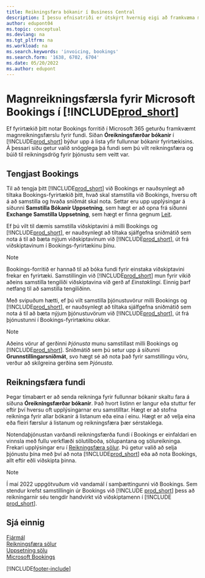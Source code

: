 ```yaml
---
title: Reikningsfæra bókanir í Business Central
description: Í þessu efnisatriði er útskýrt hvernig eigi að framkvæma magnreikningsfærslu úr Microsoft Bookings í Business Central.
author: edupont04
ms.topic: conceptual
ms.devlang: na
ms.tgt_pltfrm: na
ms.workload: na
ms.search.keywords: 'invoicing, bookings'
ms.search.form: '1638, 6702, 6704'
ms.date: 05/20/2022
ms.author: edupont
---
```

# <a name="bulk-invoicing-for-microsoft-bookings-in-includeprodshortincludesprodshortmd" />Magnreikningsfærsla fyrir Microsoft Bookings í [!INCLUDE[prod_short](includes/prod_short.md)]

Ef fyrirtækið þitt notar Bookings forritið í Microsoft 365 geturðu framkvæmt magnreikningsfærslu fyrir fundi. Síðan **Óreikningsfærðar bókanir** í [!INCLUDE[prod_short](includes/prod_short.md)] býður upp á lista yfir fullunnar bókanir fyrirtækisins. Á þessari síðu getur valið snögglega þá fundi sem þú vilt reikningsfæra og búið til reikningsdrög fyrir þjónustu sem veitt var.  

## <a name="connect-to-bookings" />Tengjast Bookings

Til að tengja þitt [!INCLUDE[prod_short](includes/prod_short.md)] við Bookings er nauðsynlegt að tiltaka Bookings-fyrirtækið þitt, hvað skal stamstilla við Bookings, hversu oft á að samstilla og hvaða sniðmát skal nota. Settar eru upp upplýsingar á síðunni **Samstilla Bókanir Uppsetning**, sem hægt er að opna frá síðunni **Exchange Samstilla Uppsetning**, sem hægt er finna gegnum [Leit](ui-search.md).  

Ef þú vilt til dæmis samstilla viðskiptavini á milli Bookings og [!INCLUDE[prod_short](includes/prod_short.md)], er nauðsynlegt að tiltaka sjálfgefna sniðmátið sem nota á til að bæta nýjum viðskiptavinum við [!INCLUDE[prod_short](includes/prod_short.md)], út frá viðskiptavinum í Bookings-fyrirtækinu þínu.  

> [!NOTE]
> Bookings-forritið er hannað til að bóka fundi fyrir einstaka viðskiptavini frekar en fyrirtæki. Samstillingin við [!INCLUDE[prod_short](includes/prod_short.md)] mun fyrir vikið aðeins samstilla tengiliði viðskiptavina við gerð af *Einstaklingi*. Einnig þarf netfang til að samstilla tengiliðinn.  

Með svipuðum hætti, ef þú vilt samstilla þjónustuvörur milli Bookings og [!INCLUDE[prod_short](includes/prod_short.md)], er nauðsynlegt að tiltaka sjálfgefna sniðmátið sem nota á til að bæta nýjum þjónustuvörum við [!INCLUDE[prod_short](includes/prod_short.md)], út frá þjónustunni í Bookings-fyrirtækinu okkar.  

> [!NOTE]
> Aðeins vörur af gerðinni *Þjónusta* munu samstillast milli Bookings og [!INCLUDE[prod_short](includes/prod_short.md)]. Sniðmátið sem þú setur upp á síðunni **Grunnstillingarsniðmát**, svo hægt sé að nota það fyrir samstillingu vöru, verður að skilgreina gerðina sem *Þjónusta*.

## <a name="invoice-appointments" />Reikningsfæra fundi

Þegar tímabært er að senda reikninga fyrir fullunnar bókanir skaltu fara á síðuna **Óreikningsfærðar bókanir**. Það hvort listinn er langur eða stuttur fer eftir því hversu oft upplýsingarnar eru samstilltar. Hægt er að stofna reikninga fyrir allar bókanir á listanum eða eina í einu. Hægt er að velja eina eða fleiri færslur á listanum og reikningsfæra þær sérstaklega.  

Notendaþjónustan varðandi reikningsfærða fundi í Bookings er einfaldari en vinnsla með fullu verkflæði sölutilboða, sölupantana og sölureikninga. Frekari upplýsingar eru í [Reikningsfæra sölur](sales-how-invoice-sales.md). Þú getur valið að selja þjónustu þína með því að nota [!INCLUDE[prod_short](includes/prod_short.md)] eða að nota Bookings, allt eftir eðli viðskipta þinna.  

> [!NOTE]
> Í maí 2022 uppgötvuðum við vandamál í samþættingunni við Bookings. Sem stendur krefst samstillingin úr Bookings við [!INCLUDE [prod_short](includes/prod_short.md)] þess að reikningarnir séu tengdir handvirkt við viðskiptamenn í [!INCLUDE [prod_short](includes/prod_short.md)].

## <a name="see-also" />Sjá einnig

[Fjármál](finance.md)  
[Reikningsfæra sölur](sales-how-invoice-sales.md)  
[Uppsetning sölu](sales-setup-sales.md)  
[Microsoft Bookings](https://products.office.com/business/scheduling-and-booking-app)  


[!INCLUDE[footer-include](includes/footer-banner.md)]
